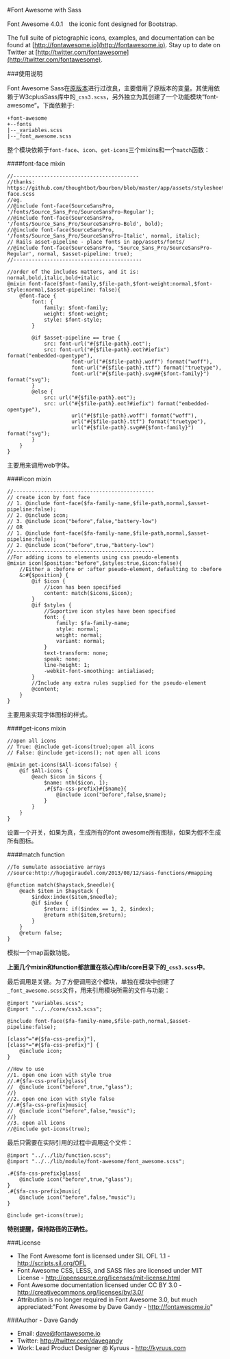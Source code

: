 #Font Awesome with Sass

Font Awesome 4.0.1　the iconic font designed for Bootstrap.

The full suite of pictographic icons, examples, and documentation can be found at [http://fontawesome.io](http://fontawesome.io).  Stay up to date on Twitter at [http://twitter.com/fontawesome](http://twitter.com/fontawesome).

###使用说明

Font Awesome Sass在[原版本](https://github.com/FortAwesome/font-awesome-sass)进行过改良，主要借用了原版本的变量。其使用依赖于W3cplusSass库中的`_css3.scss`，另外独立为其创建了一个功能模块“font-awesome”。下面依赖于:

```
+font-awesome
+--fonts
|--_variables.scss
|--_font_awesome.scss
```

整个模块依赖于`font-face`、`icon`、`get-icons`三个mixins和一个`match`函数：

####font-face mixin

```
//-----------------------------------------
//thanks: https://github.com/thoughtbot/bourbon/blob/master/app/assets/stylesheets/css3/_font-face.scss
//eg.
//@include font-face(SourceSansPro, '/fonts/Source_Sans_Pro/SourceSansPro-Regular');
//@include font-face(SourceSansPro, '/fonts/Source_Sans_Pro/SourceSansPro-Bold', bold);
//@include font-face(SourceSansPro, '/fonts/Source_Sans_Pro/SourceSansPro-Italic', normal, italic);
// Rails asset-pipeline - place fonts in app/assets/fonts/
//@include font-face(SourceSansPro, 'Source_Sans_Pro/SourceSansPro-Regular', normal, $asset-pipeline: true);
//------------------------------------------

//order of the includes matters, and it is: normal,bold,italic,bold+italic
@mixin font-face($font-family,$file-path,$font-weight:normal,$font-style:normal,$asset-pipeline: false){
	@font-face {
		font: {
			family: $font-family;
			weight: $font-weight;
			style: $font-style;
		} 
		
		@if $asset-pipeline == true {
			src: font-url("#{$file-path}.eot");
			src: font-url("#{$file-path}.eot?#iefix") format("embedded-opentype"),
					 font-url("#{$file-path}.woff") format("woff"),
					 font-url("#{$file-path}.ttf") format("truetype"),
					 font-url("#{$file-path}.svg##{$font-family}") format("svg");
		}
		@else {
			src: url("#{$file-path}.eot");
			src: url("#{$file-path}.eot?#iefix") format("embedded-opentype"),
					 url("#{$file-path}.woff") format("woff"),
					 url("#{$file-path}.ttf") format("truetype"),
					 url("#{$file-path}.svg##{$font-family}") format("svg");	
		}
	}
}
```
主要用来调用web字体。

####icon mixin

```
//----------------------------------------------
// create icon by font face
// 1. @include font-face($fa-family-name,$file-path,normal,$asset-pipeline:false);
// 2. @include icon;
// 3. @include icon("before",false,"battery-low")
// OR
// 1. @include font-face($fa-family-name,$file-path,normal,$asset-pipeline:false);
// 2. @include icon("before",true,"battery-low")
//----------------------------------------------
//For adding icons to elements using css pseudo-elements
@mixin icon($position:"before",$styles:true,$icon:false){
	//Either a :before or :after pseudo-element, defaulting to :before
	&:#{$position} {
		@if $icon {
			//icon has been specified
			content: match($icons,$icon);
		}
		@if $styles {
			//Suportive icon styles have been specified
			font: {
				family: $fa-family-name;
				style: normal;
				weight: normal;
				variant: normal;
			}
			text-transform: none;
			speak: none;
			line-height: 1;
			-webkit-font-smoothing: antialiased;
		}
		//Include any extra rules supplied for the pseudo-element
		@content;
	}
}
```
主要用来实现字体图标的样式。

####get-icons mixin

```
//open all icons
// True: @include get-icons(true);open all icons
// False: @include get-icons(); not open all icons

@mixin get-icons($All-icons:false) {
	@if $All-icons {
		@each $icon in $icons {
			$name: nth($icon, 1);
			.#{$fa-css-prefix}#{$name}{
				@include icon("before",false,$name);
			}
		}
	}
}
```
设置一个开关，如果为真，生成所有的font awesome所有图标，如果为假不生成所有图标。

####match function

```
//To sumulate associative arrays
//source:http://hugogiraudel.com/2013/08/12/sass-functions/#mapping

@function match($haystack,$needle){
	@each $item in $haystack {
		$index:index($item,$needle);
		@if $index {
			$return: if($index == 1, 2, $index);
			@return nth($item,$return);
		}
	}
	@return false;
}
```

模拟一个map函数功能。

**上面几个mixin和function都放置在核心库lib/core目录下的`_css3.scss`中**。

最后调用是关键。为了方便调用这个模块，单独在模块中创建了`_font_awesome.scss`文件，用来引用模块所需的文件与功能：

```
@import "variables.scss";
@import "../../core/css3.scss";

@include font-face($fa-family-name,$file-path,normal,$asset-pipeline:false);

[class^="#{$fa-css-prefix}"],
[class*="#{$fa-css-prefix}"] {
	@include icon;
}

//How to use
//1. open one icon with style true
//.#{$fa-css-prefix}glass{
//	@include icon("before",true,"glass");
//}
//2. open one icon with style false
//.#{$fa-css-prefix}music{
//	@include icon("before",false,"music");
//}
//3. open all icons
//@include get-icons(true);
```
最后只需要在实际引用的过程中调用这个文件：

```
@import "../../lib/function.scss";
@import "../../lib/module/font-awesome/font_awesome.scss";

.#{$fa-css-prefix}glass{
	@include icon("before",true,"glass");
}
.#{$fa-css-prefix}music{
	@include icon("before",false,"music");
}

@include get-icons(true);
```
**特别提醒，保持路径的正确性。**

###License

- The Font Awesome font is licensed under SIL OFL 1.1 - http://scripts.sil.org/OFL
- Font Awesome CSS, LESS, and SASS files are licensed under MIT License - http://opensource.org/licenses/mit-license.html
- Font Awesome documentation licensed under CC BY 3.0 -http://creativecommons.org/licenses/by/3.0/
- Attribution is no longer required in Font Awesome 3.0, but much appreciated:"Font Awesome by Dave Gandy - http://fontawesome.io"

###Author - Dave Gandy

- Email: dave@fontawesome.io
- Twitter: http://twitter.com/davegandy
- Work: Lead Product Designer @ Kyruus - http://kyruus.com